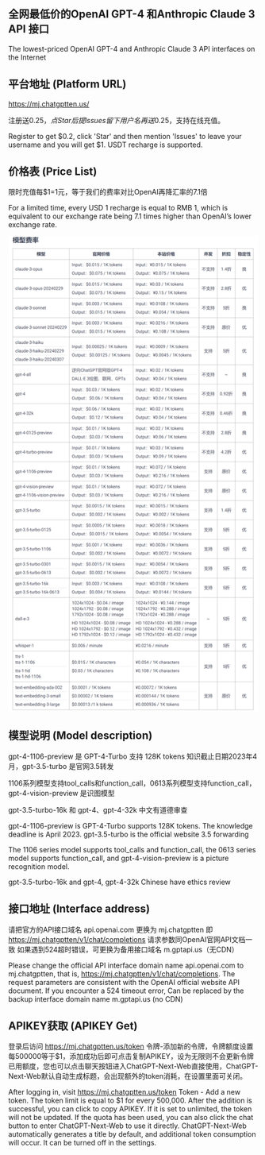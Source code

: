 ## 全网最低价的OpenAI GPT-4 和Anthropic Claude 3 API 接口
The lowest-priced OpenAI GPT-4 and Anthropic Claude 3 API interfaces on the Internet
 

## 平台地址 (Platform URL)
https://mj.chatgptten.us/

注册送$0.25，点Star后提lssues留下用户名再送$0.25，支持在线充值。

Register to get $0.2, click 'Star' and then mention 'lssues' to leave your username and you will get $1. USDT recharge is supported.

## 价格表 (Price List)
限时充值每$1=1元，等于我们的费率对比OpenAI再降汇率的7.1倍

For a limited time, every USD 1 recharge is equal to RMB 1, which is equivalent to our exchange rate being 7.1 times higher than OpenAI’s lower exchange rate.

![price.png](price.png)

## 模型说明 (Model description)
gpt-4-1106-preview 是 GPT-4-Turbo 支持 128K tokens 知识截止日期2023年4月，gpt-3.5-turbo 是官网3.5转发

1106系列模型支持tool_calls和function_call，0613系列模型支持function_call，gpt-4-vision-preview 是识图模型

gpt-3.5-turbo-16k 和 gpt-4、gpt-4-32k 中文有道德审查


gpt-4-1106-preview is GPT-4-Turbo supports 128K tokens. The knowledge deadline is April 2023. gpt-3.5-turbo is the official website 3.5 forwarding

The 1106 series model supports tool_calls and function_call, the 0613 series model supports function_call, and gpt-4-vision-preview is a picture recognition model.

gpt-3.5-turbo-16k and gpt-4, gpt-4-32k Chinese have ethics review
## 接口地址 (Interface address)
请把官方的API接口域名 api.openai.com 更换为 mj.chatgptten 即 https://mj.chatgptten/v1/chat/completions 请求参数同OpenAI官网API文档一致 如果遇到524超时错误，可更换为备用接口域名 m.gptapi.us（无CDN）

Please change the official API interface domain name api.openai.com to mj.chatgptten, that is, https://mj.chatgptten/v1/chat/completions. The request parameters are consistent with the OpenAI official website API document. If you encounter a 524 timeout error, Can be replaced by the backup interface domain name m.gptapi.us (no CDN)


## APIKEY获取 (APIKEY Get)
登录后访问 https://mj.chatgptten.us/token 令牌-添加新的令牌，令牌额度设置每500000等于$1，添加成功后即可点击复制APIKEY，设为无限则不会更新令牌已用额度，您也可以点击聊天按钮进入ChatGPT-Next-Web直接使用，ChatGPT-Next-Web默认自动生成标题，会出现额外的token消耗，在设置里面可关闭。

After logging in, visit https://mj.chatgptten.us/token Token - Add a new token. The token limit is equal to $1 for every 500,000. After the addition is successful, you can click to copy APIKEY. If it is set to unlimited, the token will not be updated. If the quota has been used, you can also click the chat button to enter ChatGPT-Next-Web to use it directly. ChatGPT-Next-Web automatically generates a title by default, and additional token consumption will occur. It can be turned off in the settings.
